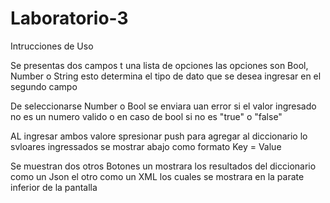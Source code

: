 # Laboratorio-3

Intrucciones de Uso

Se presentas dos campos t una lista de opciones las opciones son Bool, Number o String esto determina el tipo de dato que se desea ingresar en el segundo campo

De seleccionarse Number o Bool se enviara uan error si el valor ingresado no es un numero valido o en caso de bool si no es "true" o "false"

AL ingresar ambos valore spresionar push para agregar al diccionario lo svloares ingressados se mostrar abajo como formato Key = Value

Se muestran dos otros Botones un mostrara los resultados del diccionario como un Json el otro como un XML los cuales se mostrara en la parate inferior de la pantalla

